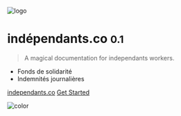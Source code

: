 ![logo](_media/icon.svg)

# indépendants.co <small>0.1</small>

> A magical documentation for independants workers.

- Fonds de solidarité
- Indemnités journalières

[independants.co](https://independants.co/)
[Get Started](#docsify)

![color](#E95A1C)
